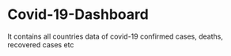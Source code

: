 # Covid-19-Dashboard
It contains all countries data of covid-19 confirmed cases, deaths, recovered cases etc
